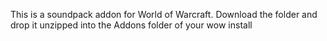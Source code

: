 This is a soundpack addon for World of Warcraft. Download the folder and drop it unzipped into the Addons folder of your wow install
